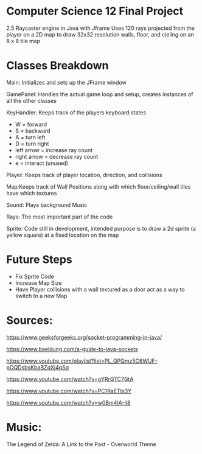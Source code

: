 # Computer Science 12 Final Project
2.5 Raycaster engine in Java with Jframe
Uses 120 rays projected from the player on a 2D map to draw 32x32 resolution walls, floor, and cieling on an 8 x 8 tile map

# Classes Breakdown
Main: Initializes and sets up the JFrame window

GamePanel: Handles the actual game loop and setup, creates instances of all the other classes

KeyHandler: Keeps track of the players keyboard states
- W = forward
- S = backward
- A = turn left
- D = turn right
- left arrow = increase ray count
- right arrow = decrease ray count
- e = interact (unused)

Player: Keeps track of player location, direction, and collisions

Map:Keeps track of Wall Positions along with which floor/ceiling/wall tiles have which textures

Sound: Plays background Music

Rays: The most important part of the code

Sprite: Code still in development, intended purpose is to draw a 2d sprite (a yellow square) at a fixed location on the map 


# Future Steps
- Fix Sprite Code
- Increase Map Size
- Have Player collisions with a wall textured as a door act as a way to switch to a new Map


# Sources:

https://www.geeksforgeeks.org/socket-programming-in-java/

https://www.baeldung.com/a-guide-to-java-sockets

https://www.youtube.com/playlist?list=PL_QPQmz5C6WUF-pOQDsbsKbaBZqXj4qSq

https://www.youtube.com/watch?v=gYRrGTC7GtA

https://www.youtube.com/watch?v=PC1RaETIx3Y

https://www.youtube.com/watch?v=w0Bm4IA-Ii8

# Music:

The Legend of Zelda: A Link to the Past - Overworld Theme
